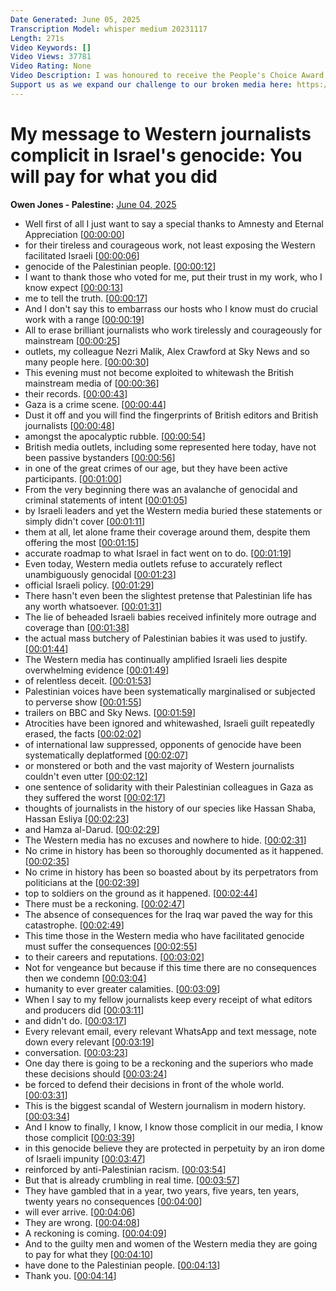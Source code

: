 ```yaml
---
Date Generated: June 05, 2025
Transcription Model: whisper medium 20231117
Length: 271s
Video Keywords: []
Video Views: 37781
Video Rating: None
Video Description: I was honoured to receive the People's Choice Award at the #AmnestyMediaAwards 2025. It is dedicated to the people of Palestine.
Support us as we expand our challenge to our broken media here: https://www.patreon.com/owenjones84 or here: https://ko-fi.com/owenjones
---
```


# My message to Western journalists complicit in Israel's genocide: You will pay for what you did
**Owen Jones - Palestine:** [June 04, 2025](https://www.youtube.com/watch?v=iQ9SQokMSOw)
*  Well first of all I just want to say a special thanks to Amnesty and Eternal Appreciation [[00:00:00](https://www.youtube.com/watch?v=iQ9SQokMSOw&t=0.0s)]
*  for their tireless and courageous work, not least exposing the Western facilitated Israeli [[00:00:06](https://www.youtube.com/watch?v=iQ9SQokMSOw&t=6.8s)]
*  genocide of the Palestinian people. [[00:00:12](https://www.youtube.com/watch?v=iQ9SQokMSOw&t=12.44s)]
*  I want to thank those who voted for me, put their trust in my work, who I know expect [[00:00:13](https://www.youtube.com/watch?v=iQ9SQokMSOw&t=13.44s)]
*  me to tell the truth. [[00:00:17](https://www.youtube.com/watch?v=iQ9SQokMSOw&t=17.72s)]
*  And I don't say this to embarrass our hosts who I know must do crucial work with a range [[00:00:19](https://www.youtube.com/watch?v=iQ9SQokMSOw&t=19.2s)]
*  All to erase brilliant journalists who work tirelessly and courageously for mainstream [[00:00:25](https://www.youtube.com/watch?v=iQ9SQokMSOw&t=25.44s)]
*  outlets, my colleague Nezri Malik, Alex Crawford at Sky News and so many people here. [[00:00:30](https://www.youtube.com/watch?v=iQ9SQokMSOw&t=30.72s)]
*  This evening must not become exploited to whitewash the British mainstream media of [[00:00:36](https://www.youtube.com/watch?v=iQ9SQokMSOw&t=36.12s)]
*  their records. [[00:00:43](https://www.youtube.com/watch?v=iQ9SQokMSOw&t=43.120000000000005s)]
*  Gaza is a crime scene. [[00:00:44](https://www.youtube.com/watch?v=iQ9SQokMSOw&t=44.6s)]
*  Dust it off and you will find the fingerprints of British editors and British journalists [[00:00:48](https://www.youtube.com/watch?v=iQ9SQokMSOw&t=48.16s)]
*  amongst the apocalyptic rubble. [[00:00:54](https://www.youtube.com/watch?v=iQ9SQokMSOw&t=54.44s)]
*  British media outlets, including some represented here today, have not been passive bystanders [[00:00:56](https://www.youtube.com/watch?v=iQ9SQokMSOw&t=56.6s)]
*  in one of the great crimes of our age, but they have been active participants. [[00:01:00](https://www.youtube.com/watch?v=iQ9SQokMSOw&t=60.8s)]
*  From the very beginning there was an avalanche of genocidal and criminal statements of intent [[00:01:05](https://www.youtube.com/watch?v=iQ9SQokMSOw&t=65.52s)]
*  by Israeli leaders and yet the Western media buried these statements or simply didn't cover [[00:01:11](https://www.youtube.com/watch?v=iQ9SQokMSOw&t=71.03999999999999s)]
*  them at all, let alone frame their coverage around them, despite them offering the most [[00:01:15](https://www.youtube.com/watch?v=iQ9SQokMSOw&t=75.0s)]
*  accurate roadmap to what Israel in fact went on to do. [[00:01:19](https://www.youtube.com/watch?v=iQ9SQokMSOw&t=79.0s)]
*  Even today, Western media outlets refuse to accurately reflect unambiguously genocidal [[00:01:23](https://www.youtube.com/watch?v=iQ9SQokMSOw&t=83.32000000000001s)]
*  official Israeli policy. [[00:01:29](https://www.youtube.com/watch?v=iQ9SQokMSOw&t=89.68s)]
*  There hasn't even been the slightest pretense that Palestinian life has any worth whatsoever. [[00:01:31](https://www.youtube.com/watch?v=iQ9SQokMSOw&t=91.4s)]
*  The lie of beheaded Israeli babies received infinitely more outrage and coverage than [[00:01:38](https://www.youtube.com/watch?v=iQ9SQokMSOw&t=98.72s)]
*  the actual mass butchery of Palestinian babies it was used to justify. [[00:01:44](https://www.youtube.com/watch?v=iQ9SQokMSOw&t=104.16s)]
*  The Western media has continually amplified Israeli lies despite overwhelming evidence [[00:01:49](https://www.youtube.com/watch?v=iQ9SQokMSOw&t=109.2s)]
*  of relentless deceit. [[00:01:53](https://www.youtube.com/watch?v=iQ9SQokMSOw&t=113.64s)]
*  Palestinian voices have been systematically marginalised or subjected to perverse show [[00:01:55](https://www.youtube.com/watch?v=iQ9SQokMSOw&t=115.4s)]
*  trailers on BBC and Sky News. [[00:01:59](https://www.youtube.com/watch?v=iQ9SQokMSOw&t=119.52000000000001s)]
*  Atrocities have been ignored and whitewashed, Israeli guilt repeatedly erased, the facts [[00:02:02](https://www.youtube.com/watch?v=iQ9SQokMSOw&t=122.68s)]
*  of international law suppressed, opponents of genocide have been systematically deplatformed [[00:02:07](https://www.youtube.com/watch?v=iQ9SQokMSOw&t=127.0s)]
*  or monstered or both and the vast majority of Western journalists couldn't even utter [[00:02:12](https://www.youtube.com/watch?v=iQ9SQokMSOw&t=132.44s)]
*  one sentence of solidarity with their Palestinian colleagues in Gaza as they suffered the worst [[00:02:17](https://www.youtube.com/watch?v=iQ9SQokMSOw&t=137.4s)]
*  thoughts of journalists in the history of our species like Hassan Shaba, Hassan Esliya [[00:02:23](https://www.youtube.com/watch?v=iQ9SQokMSOw&t=143.48000000000002s)]
*  and Hamza al-Darud. [[00:02:29](https://www.youtube.com/watch?v=iQ9SQokMSOw&t=149.20000000000002s)]
*  The Western media has no excuses and nowhere to hide. [[00:02:31](https://www.youtube.com/watch?v=iQ9SQokMSOw&t=151.68s)]
*  No crime in history has been so thoroughly documented as it happened. [[00:02:35](https://www.youtube.com/watch?v=iQ9SQokMSOw&t=155.16s)]
*  No crime in history has been so boasted about by its perpetrators from politicians at the [[00:02:39](https://www.youtube.com/watch?v=iQ9SQokMSOw&t=159.04000000000002s)]
*  top to soldiers on the ground as it happened. [[00:02:44](https://www.youtube.com/watch?v=iQ9SQokMSOw&t=164.36s)]
*  There must be a reckoning. [[00:02:47](https://www.youtube.com/watch?v=iQ9SQokMSOw&t=167.4s)]
*  The absence of consequences for the Iraq war paved the way for this catastrophe. [[00:02:49](https://www.youtube.com/watch?v=iQ9SQokMSOw&t=169.44000000000003s)]
*  This time those in the Western media who have facilitated genocide must suffer the consequences [[00:02:55](https://www.youtube.com/watch?v=iQ9SQokMSOw&t=175.24s)]
*  to their careers and reputations. [[00:03:02](https://www.youtube.com/watch?v=iQ9SQokMSOw&t=182.20000000000002s)]
*  Not for vengeance but because if this time there are no consequences then we condemn [[00:03:04](https://www.youtube.com/watch?v=iQ9SQokMSOw&t=184.52s)]
*  humanity to ever greater calamities. [[00:03:09](https://www.youtube.com/watch?v=iQ9SQokMSOw&t=189.12s)]
*  When I say to my fellow journalists keep every receipt of what editors and producers did [[00:03:11](https://www.youtube.com/watch?v=iQ9SQokMSOw&t=191.76s)]
*  and didn't do. [[00:03:17](https://www.youtube.com/watch?v=iQ9SQokMSOw&t=197.16s)]
*  Every relevant email, every relevant WhatsApp and text message, note down every relevant [[00:03:19](https://www.youtube.com/watch?v=iQ9SQokMSOw&t=199.07999999999998s)]
*  conversation. [[00:03:23](https://www.youtube.com/watch?v=iQ9SQokMSOw&t=203.76s)]
*  One day there is going to be a reckoning and the superiors who made these decisions should [[00:03:24](https://www.youtube.com/watch?v=iQ9SQokMSOw&t=204.88s)]
*  be forced to defend their decisions in front of the whole world. [[00:03:31](https://www.youtube.com/watch?v=iQ9SQokMSOw&t=211.51999999999998s)]
*  This is the biggest scandal of Western journalism in modern history. [[00:03:34](https://www.youtube.com/watch?v=iQ9SQokMSOw&t=214.88s)]
*  And I know to finally, I know, I know those complicit in our media, I know those complicit [[00:03:39](https://www.youtube.com/watch?v=iQ9SQokMSOw&t=219.2s)]
*  in this genocide believe they are protected in perpetuity by an iron dome of Israeli impunity [[00:03:47](https://www.youtube.com/watch?v=iQ9SQokMSOw&t=227.07999999999998s)]
*  reinforced by anti-Palestinian racism. [[00:03:54](https://www.youtube.com/watch?v=iQ9SQokMSOw&t=234.48s)]
*  But that is already crumbling in real time. [[00:03:57](https://www.youtube.com/watch?v=iQ9SQokMSOw&t=237.12s)]
*  They have gambled that in a year, two years, five years, ten years, twenty years no consequences [[00:04:00](https://www.youtube.com/watch?v=iQ9SQokMSOw&t=240.39999999999998s)]
*  will ever arrive. [[00:04:06](https://www.youtube.com/watch?v=iQ9SQokMSOw&t=246.6s)]
*  They are wrong. [[00:04:08](https://www.youtube.com/watch?v=iQ9SQokMSOw&t=248.04s)]
*  A reckoning is coming. [[00:04:09](https://www.youtube.com/watch?v=iQ9SQokMSOw&t=249.04s)]
*  And to the guilty men and women of the Western media they are going to pay for what they [[00:04:10](https://www.youtube.com/watch?v=iQ9SQokMSOw&t=250.2s)]
*  have done to the Palestinian people. [[00:04:13](https://www.youtube.com/watch?v=iQ9SQokMSOw&t=253.95999999999998s)]
*  Thank you. [[00:04:14](https://www.youtube.com/watch?v=iQ9SQokMSOw&t=254.95999999999998s)]
